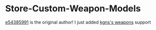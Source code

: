 # Store-Custom-Weapon-Models
[e54385991](https://forums.alliedmods.net/member.php?u=235578) is the original author! I just added [kgns's weapons](https://github.com/kgns/weapons) support
